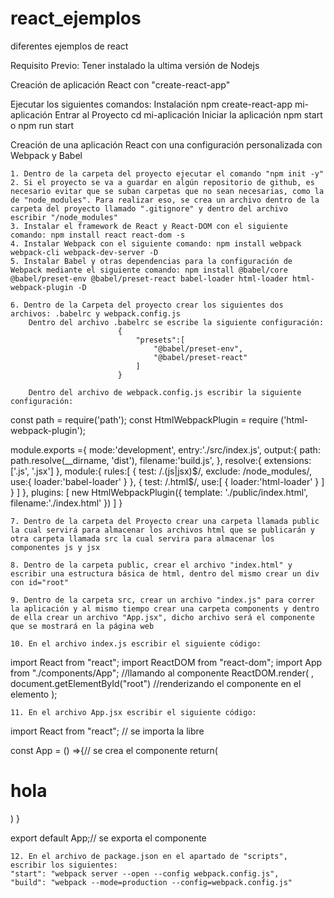 # react_ejemplos
diferentes ejemplos de react

Requisito Previo:
    Tener instalado la ultima versión de Nodejs

Creación de aplicación React con "create-react-app"

Ejecutar los siguientes comandos: 
    Instalación
        npm create-react-app mi-aplicación
    Entrar al Proyecto
        cd mi-aplicación
    Iniciar la aplicación
        npm start o npm run start

Creación de una aplicación React con una configuración personalizada con Webpack y Babel

    1. Dentro de la carpeta del proyecto ejecutar el comando "npm init -y"
    2. Si el proyecto se va a guardar en algún repositorio de github, es necesario evitar que se suban carpetas que no sean necesarias, como la de "node_modules". Para realizar eso, se crea un archivo dentro de la carpeta del proyecto llamado ".gitignore" y dentro del archivo escribir "/node_modules" 
    3. Instalar el framework de React y React-DOM con el siguiente comando: npm install react react-dom -s
    4. Instalar Webpack con el siguiente comando: npm install webpack webpack-cli webpack-dev-server -D
    5. Instalar Babel y otras dependencias para la configuración de Webpack mediante el siguiente comando: npm install @babel/core @babel/preset-env @babel/preset-react babel-loader html-loader html-webpack-plugin -D

    6. Dentro de la Carpeta del proyecto crear los siguientes dos archivos: .babelrc y webpack.config.js
        Dentro del archivo .babelrc se escribe la siguiente configuración:
                            {
                                "presets":[
                                    "@babel/preset-env",
                                    "@babel/preset-react"
                                ]
                            }
        
        Dentro del archivo de webpack.config.js escribir la siguiente configuración: 

const path = require('path');
const HtmlWebpackPlugin = require ('html-webpack-plugin');

module.exports ={
    mode:'development',
    entry:'./src/index.js',
    output:{
        path: path.resolve(__dirname, 'dist'),
        filename:'build.js',
    },
    resolve:{
        extensions: ['.js', '.jsx']
    },
    module:{
        rules:[
            {
                test: /\.(js|jsx)$/,
                exclude: /node_modules/,
                use:{
                    loader:'babel-loader'
                }
            },
            {
                test: /\.html$/,
                use:[
                    {
                        loader:'html-loader'
                    }
                ]
            }
        ]
    },
    plugins: [
        new HtmlWebpackPlugin({
            template: './public/index.html',
            filename:'./index.html'
        })
    ]
}


    7. Dentro de la carpeta del Proyecto crear una carpeta llamada public la cual servirá para almacenar los archivos html que se publicarán y otra carpeta llamada src la cual servira para almacenar los componentes js y jsx

    8. Dentro de la carpeta public, crear el archivo "index.html" y escribir una estructura básica de html, dentro del mismo crear un div con id="root"

    9. Dentro de la carpeta src, crear un archivo "index.js" para correr la aplicación y al mismo tiempo crear una carpeta components y dentro de ella crear un archivo "App.jsx", dicho archivo será el componente que se mostrará en la página web
    
    10. En el archivo index.js escribir el siguiente código:

import React from "react";
import ReactDOM from "react-dom";
import App from "./components/App"; //llamando al componente
ReactDOM.render(
    <App/>, document.getElementById("root") //renderizando el componente en el elemento
);

    11. En el archivo App.jsx escribir el siguiente código:
import React from "react"; // se importa la libre 

const App = () =>{// se crea el componente 
    return(
        <h1> hola </h1>
    )
}

export default App;// se exporta el componente



    12. En el archivo de package.json en el apartado de "scripts", escribir los siguientes: 
    "start": "webpack server --open --config webpack.config.js",
    "build": "webpack --mode=production --config=webpack.config.js"